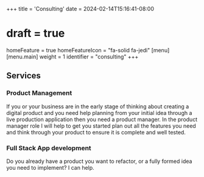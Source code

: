 +++
title = 'Consulting'
date = 2024-02-14T15:16:41-08:00
# draft = true
homeFeature = true
homeFeatureIcon = "fa-solid fa-jedi"
[menu]
 [menu.main]
  weight = 1
  identifier = "consulting"
+++

## Services

### Product Management

If you or your business are in the early stage of thinking about creating a digital product and you need help planning from your initial idea through a live production application then you need a product manager. In the product manager role I will help to get you started plan out all the features you need and think through your product to ensure it is complete and well tested.

### Full Stack App development

Do you already have a product you want to refactor, or a fully formed idea you need to implement? I can help.
